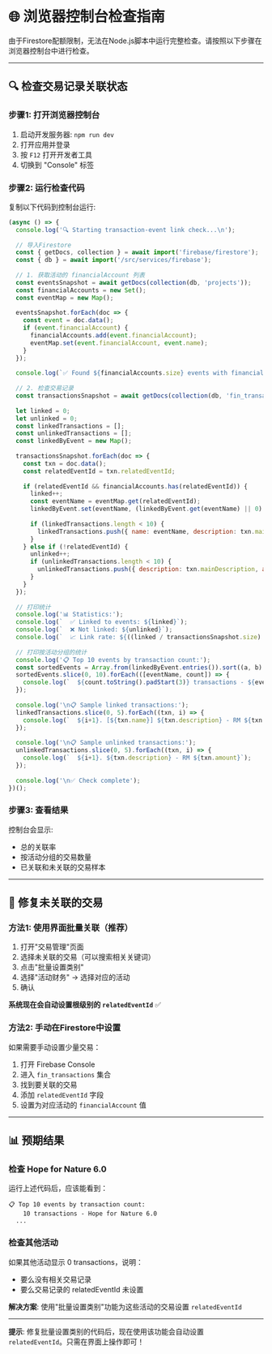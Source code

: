 # 🌐 浏览器控制台检查指南

由于Firestore配额限制，无法在Node.js脚本中运行完整检查。请按照以下步骤在浏览器控制台中进行检查。

---

## 🔍 检查交易记录关联状态

### 步骤1: 打开浏览器控制台

1. 启动开发服务器: `npm run dev`
2. 打开应用并登录
3. 按 `F12` 打开开发者工具
4. 切换到 "Console" 标签

### 步骤2: 运行检查代码

复制以下代码到控制台运行:

```javascript
(async () => {
  console.log('🔍 Starting transaction-event link check...\n');
  
  // 导入Firestore
  const { getDocs, collection } = await import('firebase/firestore');
  const { db } = await import('/src/services/firebase');
  
  // 1. 获取活动的 financialAccount 列表
  const eventsSnapshot = await getDocs(collection(db, 'projects'));
  const financialAccounts = new Set();
  const eventMap = new Map();
  
  eventsSnapshot.forEach(doc => {
    const event = doc.data();
    if (event.financialAccount) {
      financialAccounts.add(event.financialAccount);
      eventMap.set(event.financialAccount, event.name);
    }
  });
  
  console.log(`✅ Found ${financialAccounts.size} events with financialAccount\n`);
  
  // 2. 检查交易记录
  const transactionsSnapshot = await getDocs(collection(db, 'fin_transactions'));
  
  let linked = 0;
  let unlinked = 0;
  const linkedTransactions = [];
  const unlinkedTransactions = [];
  const linkedByEvent = new Map();
  
  transactionsSnapshot.forEach(doc => {
    const txn = doc.data();
    const relatedEventId = txn.relatedEventId;
    
    if (relatedEventId && financialAccounts.has(relatedEventId)) {
      linked++;
      const eventName = eventMap.get(relatedEventId);
      linkedByEvent.set(eventName, (linkedByEvent.get(eventName) || 0) + 1);
      
      if (linkedTransactions.length < 10) {
        linkedTransactions.push({ name: eventName, description: txn.mainDescription, amount: txn.amount });
      }
    } else if (!relatedEventId) {
      unlinked++;
      if (unlinkedTransactions.length < 10) {
        unlinkedTransactions.push({ description: txn.mainDescription, amount: txn.amount });
      }
    }
  });
  
  // 打印统计
  console.log('📊 Statistics:');
  console.log(`  ✅ Linked to events: ${linked}`);
  console.log(`  ❌ Not linked: ${unlinked}`);
  console.log(`  📈 Link rate: ${((linked / transactionsSnapshot.size) * 100).toFixed(1)}%\n`);
  
  // 打印按活动分组的统计
  console.log('📋 Top 10 events by transaction count:');
  const sortedEvents = Array.from(linkedByEvent.entries()).sort((a, b) => b[1] - a[1]);
  sortedEvents.slice(0, 10).forEach(([eventName, count]) => {
    console.log(`  ${count.toString().padStart(3)} transactions - ${eventName}`);
  });
  
  console.log('\n📋 Sample linked transactions:');
  linkedTransactions.slice(0, 5).forEach((txn, i) => {
    console.log(`  ${i+1}. [${txn.name}] ${txn.description} - RM ${txn.amount}`);
  });
  
  console.log('\n📋 Sample unlinked transactions:');
  unlinkedTransactions.slice(0, 5).forEach((txn, i) => {
    console.log(`  ${i+1}. ${txn.description} - RM ${txn.amount}`);
  });
  
  console.log('\n✅ Check complete');
})();
```

### 步骤3: 查看结果

控制台会显示:
- 总的关联率
- 按活动分组的交易数量
- 已关联和未关联的交易样本

---

## 🔧 修复未关联的交易

### 方法1: 使用界面批量关联（推荐）

1. 打开"交易管理"页面
2. 选择未关联的交易（可以搜索相关关键词）
3. 点击"批量设置类别"
4. 选择"活动财务" → 选择对应的活动
5. 确认

**系统现在会自动设置根级别的 `relatedEventId`** ✅

### 方法2: 手动在Firestore中设置

如果需要手动设置少量交易：

1. 打开 Firebase Console
2. 进入 `fin_transactions` 集合
3. 找到要关联的交易
4. 添加 `relatedEventId` 字段
5. 设置为对应活动的 `financialAccount` 值

---

## 📊 预期结果

### 检查 Hope for Nature 6.0

运行上述代码后，应该能看到：
```
📋 Top 10 events by transaction count:
    10 transactions - Hope for Nature 6.0
  ...
```

### 检查其他活动

如果其他活动显示 0 transactions，说明：
- 要么没有相关交易记录
- 要么交易记录的 relatedEventId 未设置

**解决方案**: 使用"批量设置类别"功能为这些活动的交易设置 `relatedEventId`

---

**提示**: 修复批量设置类别的代码后，现在使用该功能会自动设置 `relatedEventId`。只需在界面上操作即可！
